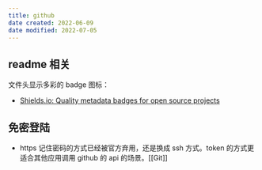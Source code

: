 ```yaml
---
title: github
date created: 2022-06-09
date modified: 2022-07-05
---
```


## readme 相关

文件头显示多彩的 badge 图标：
- [Shields.io: Quality metadata badges for open source projects](https://shields.io/)

## 免密登陆

- https 记住密码的方式已经被官方弃用，还是换成 ssh 方式。token 的方式更适合其他应用调用 github 的 api 的场景。[[Git]]
